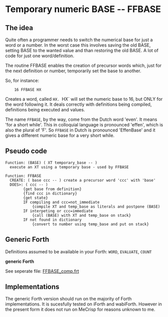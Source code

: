 # Temporary numeric BASE -- FFBASE

## The idea

Quite often a programmer needs to switch the numerical base for just a word or a number. In the worst case this involves saving the old BASE, setting BASE to the wanted value and than restoring the old BASE. A lot of code for just one word/definition. 

The routine FFBASE enables the creation of precursor words which, just for the next definition or number, temporarily set the base to another.

So, for instance:
```forth
	16 FFBASE HX
```
Creates a word, called `HX. `HX` will set the numeric base to 16, but ONLY for the word following it. It deals correctly with definitions being compiled, definitions being executed and values.

The name `FFBASE`, by the way, come from the Dutch word 'even'. It means 'for a short while'. This in colloquial language is pronounced 'effen', which is also the plural of 'F'. So `FFBASE` in Dutch is pronounced 'EffenBase' and it gives a different numeric base for a very short while.


## Pseudo code
```
Function: (BASE) ( XT temporary_base -- )
  execute an XT using a temporary base - used by FFBASE
  
Function: FFBASE
  CREATE: ( base ccc -- ) create a precursor word 'ccc' with 'base'
  DOES>: ( ccc -- )
  		{get base from definition} 
  		{find ccc in dictionary}
  		{get state}
  		IF compiling and ccc=not_immediate
  			{compile XT and temp_base as literals and postpone (BASE)
  		IF interpeting or ccc=immediate
  			{call (BASE) with XT and temp_base on stack}
  		IF not found in dictionary
  			{convert to number using temp_base and put on stack}
```

## Generic Forth

Definitions assumed to be available in your Forth: `WORD`, `EVALUATE`, `COUNT`

****generic Forth****

See seperate file: [FFBASE_comp.frt](FFBASE_comp.frt)


## Implementations

The generic Forth version should run on the majority of Forth implementations. It is sucesfully tested on iForth and wabiForth. However in the present form it does not run on MeCrisp for reasons unknown to me.
